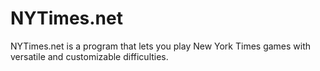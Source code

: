 # NYTimes.net
NYTimes.net is a program that lets you play New York Times games with versatile and customizable difficulties.
